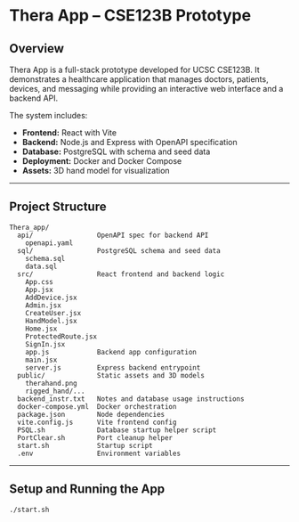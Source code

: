 # Thera App – CSE123B Prototype

## Overview
Thera App is a full-stack prototype developed for UCSC CSE123B. It demonstrates a healthcare application that manages doctors, patients, devices, and messaging while providing an interactive web interface and a backend API.

The system includes:
- **Frontend:** React with Vite  
- **Backend:** Node.js and Express with OpenAPI specification  
- **Database:** PostgreSQL with schema and seed data  
- **Deployment:** Docker and Docker Compose  
- **Assets:** 3D hand model for visualization  

---

## Project Structure
```
Thera_app/
  api/                OpenAPI spec for backend API
    openapi.yaml
  sql/                PostgreSQL schema and seed data
    schema.sql
    data.sql
  src/                React frontend and backend logic
    App.css
    App.jsx
    AddDevice.jsx
    Admin.jsx
    CreateUser.jsx
    HandModel.jsx
    Home.jsx
    ProtectedRoute.jsx
    SignIn.jsx
    app.js            Backend app configuration
    main.jsx
    server.js         Express backend entrypoint
  public/             Static assets and 3D models
    therahand.png
    rigged_hand/...
  backend_instr.txt   Notes and database usage instructions
  docker-compose.yml  Docker orchestration
  package.json        Node dependencies
  vite.config.js      Vite frontend config
  PSQL.sh             Database startup helper script
  PortClear.sh        Port cleanup helper
  start.sh            Startup script
  .env                Environment variables
```

---

## Setup and Running the App
```
./start.sh
```
